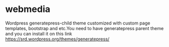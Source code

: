 # webmedia
Wordpress generatepress-child theme customized with custom page templates, bootstrap and etc.You need to have generatepress parent theme and you can install it on this link https://srd.wordpress.org/themes/generatepress/ 
